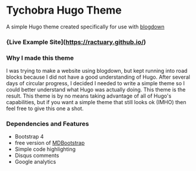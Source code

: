 # Tychobra Hugo Theme

A simple Hugo theme created specifically for use with [blogdown](https://github.com/rstudio/blogdown)

### {Live Example Site](https://ractuary.github.io/)

### Why I made this theme

I was trying to make a website using blogdown, but kept running into road blocks because I did not have a good understanding of Hugo.  After several days of circular progress, I decided I needed to write a simple theme so I could better understand what Hugo was actually doing.  This theme is the result.  This theme is by no means taking advantage of all of Hugo's capabilities, but if you want a simple theme that still looks ok (IMHO) then feel free to give this one a shot.

### Dependencies and Features

- Bootstrap 4
- free version of [MDBootstrap](https://mdbootstrap.com/)
- Simple code highlighting
- Disqus comments
- Google analytics


